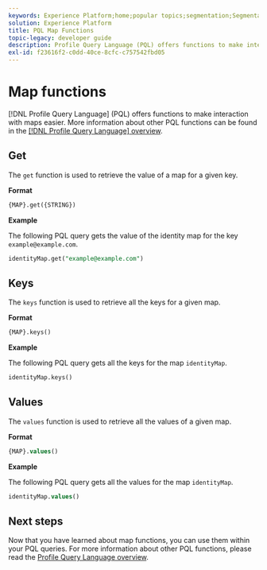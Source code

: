 ```yaml
---
keywords: Experience Platform;home;popular topics;segmentation;Segmentation;Segmentation Service;pql;PQL;Profile Query Language;map functions;map;
solution: Experience Platform
title: PQL Map Functions
topic-legacy: developer guide
description: Profile Query Language (PQL) offers functions to make interaction with maps easier.
exl-id: f23616f2-c0dd-40ce-8cfc-c757542fbd05
---
```

# Map functions

[!DNL Profile Query Language] (PQL) offers functions to make interaction with maps easier. More information about other PQL functions can be found in the [[!DNL Profile Query Language] overview](./overview.md).

## Get

The `get` function is used to retrieve the value of a map for a given key.

**Format**

```sql
{MAP}.get({STRING})
```

**Example**

The following PQL query gets the value of the identity map for the key `example@example.com`.

```sql
identityMap.get("example@example.com")
```

## Keys

The `keys` function is used to retrieve all the keys for a given map.

**Format**

```sql
{MAP}.keys()
```

**Example**

The following PQL query gets all the keys for the map `identityMap`.

```sql
identityMap.keys()
```

## Values

The `values` function is used to retrieve all the values of a given map.

**Format**

```sql
{MAP}.values()
```

**Example**

The following PQL query gets all the values for the map `identityMap`.

```sql
identityMap.values()
```

## Next steps

Now that you have learned about map functions, you can use them within your PQL queries. For more information about other PQL functions, please read the [Profile Query Language overview](./overview.md).
